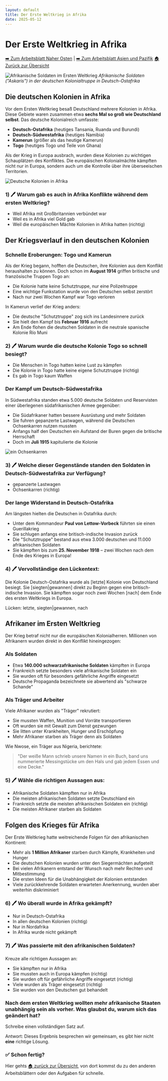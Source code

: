 ```yaml
---
layout: default
title: Der Erste Weltkrieg in Afrika
date: 2025-05-12
---
```


# Der Erste Weltkrieg in Afrika

[➡️ Zum Arbeitsblatt Naher Osten](arbeitsblatt-wk1-nahost.html) | [➡️ Zum Arbeitsblatt Asien und Pazifik](arbeitsblatt-wk1-asien.html)
[🏠 Zurück zur Übersicht](Thema-der-erste-Weltkrieg_ein-globaler-Krieg.md)

![Afrikanische Soldaten im Ersten Weltkrieg](https://img.welt.de/img/geschichte/mobile128383706/9692509137-ci102l-w1024/Schutztruppen-Dt-Ostafrika-Feldstellung.jpg)
*Afrikanische Soldaten ("Askaris") in der deutschen Kolonialtruppe in Deutsch-Ostafrika*

## Die deutschen Kolonien in Afrika

Vor dem Ersten Weltkrieg besaß Deutschland mehrere Kolonien in Afrika. Diese Gebiete waren zusammen etwa **sechs Mal so groß wie Deutschland selbst**. Das deutsche Kolonialreich umfasste:

- **Deutsch-Ostafrika** (heutiges Tansania, Ruanda und Burundi)
- **Deutsch-Südwestafrika** (heutiges Namibia)
- **Kamerun** (größer als das heutige Kamerun)
- **Togo** (heutiges Togo und Teile von Ghana)

Als der Krieg in Europa ausbrach, wurden diese Kolonien zu wichtigen Schauplätzen des Konfliktes. Die europäischen Kolonialmächte kämpften nicht nur in Europa, sondern auch um die Kontrolle über ihre überseeischen Territorien.

![Deutsche Kolonien in Afrika](https://img.welt.de/img/geschichte/mobile128383696/6562509987-ci102l-w1024/Afrika-im-Ersten-Weltkrieg-Korrektur-14042014.jpg)

### 1) 🖊️ Warum gab es auch in Afrika Konflikte während dem ersten Weltkrieg?

-  Weil Afrika mit Großbritannien verbündet war
-  Weil es in Afrika viel Gold gab
-  Weil die europäischen Mächte Kolonien in Afrika hatten (richtig)

## Der Kriegsverlauf in den deutschen Kolonien

### Schnelle Eroberungen: Togo und Kamerun

Als der Krieg begann, hofften die Deutschen, ihre Kolonien aus dem Konflikt heraushalten zu können. Doch schon im **August 1914** griffen britische und französische Truppen Togo an:

- Die Kolonie hatte keine Schutztruppe, nur eine Polizeitruppe
- Eine wichtige Funkstation wurde von den Deutschen selbst zerstört
- Nach nur zwei Wochen Kampf war Togo verloren

In Kamerun verlief der Krieg anders:
- Die deutsche "Schutztruppe" zog sich ins Landesinnere zurück
- Sie hielt den Kampf bis **Februar 1916** aufrecht
- Am Ende flohen die deutschen Soldaten in die neutrale spanische Kolonie Río Muni

### 2) 🖊️ Warum wurde die deutsche Kolonie Togo so schnell besiegt?

- Die Menschen in Togo hatten keine Lust zu kämpfen
- Die Kolonie in Togo hatte keine eigene Schutztruppe (richtig)
- Es gab in Togo kaum Waffen

### Der Kampf um Deutsch-Südwestafrika

In Südwestafrika standen etwa 5.000 deutsche Soldaten und Reservisten einer überlegenen südafrikanischen Armee gegenüber:

- Die Südafrikaner hatten bessere Ausrüstung und mehr Soldaten
- Sie fuhren gepanzerte Lastwagen, während die Deutschen Ochsenkarren nutzen mussten
- Anfangs half den Deutschen ein Aufstand der Buren gegen die britische Herrschaft
- Doch im **Juli 1915** kapitulierte die Kolonie

![ein Ochsenkarren](https://upload.wikimedia.org/wikipedia/commons/8/8f/Bundesarchiv_Bild_183-R91954%2C_bei_Randow_-_Mecklenburg%2C_Bauer_hat_Kuh_eingespannt..jpg)



### 3) 🖊️ Welche dieser Gegenstände standen den Soldaten in Deutsch-Südwestafrika zur Verfügung?

- gepanzerte Lastwagen
- Ochsenkarren (richtig)

### Der lange Widerstand in Deutsch-Ostafrika

Am längsten hielten die Deutschen in Ostafrika durch:

- Unter dem Kommandeur **Paul von Lettow-Vorbeck** führten sie einen Guerillakrieg
- Sie schlugen anfangs eine britisch-indische Invasion zurück
- Die "Schutztruppe" bestand aus etwa 3.000 deutschen und 11.000 afrikanischen Soldaten
- Sie kämpften bis zum **25. November 1918** – zwei Wochen nach dem Ende des Krieges in Europa!

### 4) 🖊️ Vervollständige den Lückentext: 

Die Kolonie Deutsch-Ostafrika wurde als [letzte] Kolonie von Deutschland besiegt. Sie [siegten|gewannen] direkt zu Beginn gegen eine britisch-indische Invasion. Sie kämpften sogar noch zwei Wochen [nach] dem Ende des ersten Weltkriegs in Europa. 

Lücken: letzte, siegten|gewannen, nach

## Afrikaner im Ersten Weltkrieg

Der Krieg betraf nicht nur die europäischen Kolonialherren. Millionen von Afrikanern wurden direkt in den Konflikt hineingezogen:

### Als Soldaten

- Etwa **140.000 schwarzafrikanische Soldaten** kämpften in Europa
- Frankreich setzte besonders viele afrikanische Soldaten ein
- Sie wurden oft für besonders gefährliche Angriffe eingesetzt
- Deutsche Propaganda bezeichnete sie abwertend als "schwarze Schande"

### Als Träger und Arbeiter

Viele Afrikaner wurden als "Träger" rekrutiert:
- Sie mussten Waffen, Munition und Vorräte transportieren
- Oft wurden sie mit Gewalt zum Dienst gezwungen
- Sie litten unter Krankheiten, Hunger und Erschöpfung
- Mehr Afrikaner starben als Träger denn als Soldaten

Wie Nwose, ein Träger aus Nigeria, berichtete:
> "Der weiße Mann schrieb unsere Namen in ein Buch, band uns nummerierte Messingstücke um den Hals und gab jedem Essen und eine Decke."

### 5) 🖊️ Wähle die richtigen Aussagen aus: 

- Afrikanische Soldaten kämpften nur in Afrika
- Die meisten afrikanischen Soldaten setzte Deutschland ein
- Frankreich setzte die meisten afrikanischen Soldaten ein (richtig)
- Die meisten Afrikaner starben als Soldaten

## Folgen des Krieges für Afrika

Der Erste Weltkrieg hatte weitreichende Folgen für den afrikanischen Kontinent:

- Mehr als **1 Million Afrikaner** starben durch Kämpfe, Krankheiten und Hunger
- Die deutschen Kolonien wurden unter den Siegermächten aufgeteilt
- Bei vielen Afrikanern entstand der Wunsch nach mehr Rechten und Mitbestimmung
- Die ersten Ideen für die Unabhängigkeit der Kolonien entstanden
- Viele zurückkehrende Soldaten erwarteten Anerkennung, wurden aber weiterhin diskriminiert

### 6) 🖊️ Wo überall wurde in Afrika gekämpft?

- Nur in Deutsch-Ostafrika
- In allen deutschen Kolonien (richtig)
- Nur in Nordafrika
- In Afrika wurde nicht gekämpft

### 7) 🖊️ Was passierte mit den afrikanischen Soldaten?

Kreuze alle richtigen Aussagen an:

- Sie kämpften nur in Afrika
- Sie mussten auch in Europa kämpfen (richtig)
- Sie wurden oft für gefährliche Angriffe eingesetzt (richtig)
- Viele wurden als Träger eingesetzt (richtig)
- Sie wurden von den Deutschen gut behandelt


### Nach dem ersten Weltkrieg wollten mehr afrikanische Staaten unabhängig sein als vorher. Was glaubst du, warum sich das geändert hat?

Schreibe einen vollständigen Satz auf.

Antwort: Dieses Ergebnis besprechen wir gemeinsam, es gibt hier nicht **eine** richtige Lösung.



### ✅ Schon fertig? 

Hier gehts [🏠 zurück zur Übersicht](Thema-der-erste-Weltkrieg_ein-globaler-Krieg.md), von dort kommst du zu den anderen Arbeitsblättern oder den Aufgaben für schnelle. 

